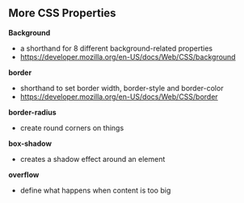 <h2>More CSS Properties</h2>

<b>Background</b>

- a shorthand for 8 different background-related properties
- https://developer.mozilla.org/en-US/docs/Web/CSS/background

<b>border</b>

- shorthand to set border width, border-style and border-color
- https://developer.mozilla.org/en-US/docs/Web/CSS/border

<b>border-radius</b>

- create round corners on things

<b>box-shadow</b>

- creates a shadow effect around an element

<b>overflow</b>

- define what happens when content is too big
